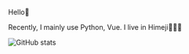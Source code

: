 Hello🐤

Recently, I mainly use Python, Vue.
I live in Himeji🏯🇯🇵

![GitHub stats](https://github-readme-stats.vercel.app/api?username=pyohei&count_private=true)

<!--
**pyohei/pyohei** is a ✨ _special_ ✨ repository because its `README.md` (this file) appears on your GitHub profile.

Here are some ideas to get you started:

- 🔭 I’m currently working on ...
- 🌱 I’m currently learning ...
- 👯 I’m looking to collaborate on ...
- 🤔 I’m looking for help with ...
- 💬 Ask me about ...
- 📫 How to reach me: ...
- 😄 Pronouns: ...
- ⚡ Fun fact: ...
-->
